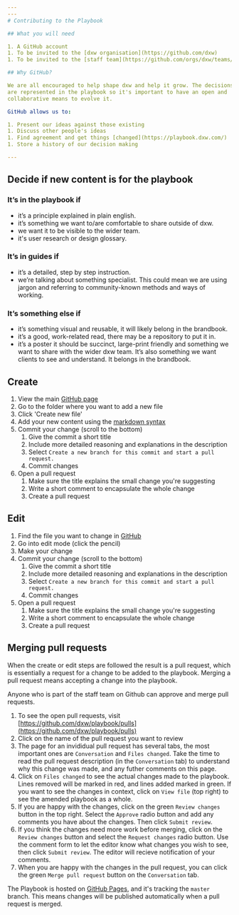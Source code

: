 ```yaml
---
---
# Contributing to the Playbook

## What you will need

1. A GitHub account
1. To be invited to the [dxw organisation](https://github.com/dxw)
1. To be invited to the [staff team](https://github.com/orgs/dxw/teams/staff)

## Why GitHub?

We are all encouraged to help shape dxw and help it grow. The decisions we make
are represented in the playbook so it's important to have an open and
collaborative means to evolve it.

GitHub allows us to:

1. Present our ideas against those existing
1. Discuss other people's ideas
1. Find agreement and get things [changed](https://playbook.dxw.com/)
1. Store a history of our decision making

---
```


## Decide if new content is for the playbook

### It’s in the playbook if

* it’s a principle explained in plain english.
* it’s something we want to/are comfortable to share outside of dxw.
* we want it to be visible to the wider team.
* it's user research or design glossary.

### It’s in guides if

* it’s a detailed, step by step instruction.
* we’re talking about something specialist. This could mean we are using jargon
  and referring to community-known methods and ways of working.

### It’s something else if

* it’s something visual and reusable, it will likely belong in the brandbook.
* it’s a good, work-related read, there may be a repository to put it in.
* it’s a poster it should be succinct, large-print friendly and something we
  want to share with the wider dxw team. It’s also something we want clients to
  see and understand. It belongs in the brandbook.

## Create

1. View the main [GitHub page](https://github.com/dxw/playbook)
1. Go to the folder where you want to add a new file
1. Click 'Create new file'
1. Add your new content using the [markdown syntax](https://guides.github.com/features/mastering-markdown/)
1. Commit your change (scroll to the bottom)
   1. Give the commit a short title
   1. Include more detailed reasoning and explanations in the description
   1. Select `Create a new branch for this commit and start a pull request.`
   1. Commit changes
1. Open a pull request
   1. Make sure the title explains the small change you're suggesting
   1. Write a short comment to encapsulate the whole change
   1. Create a pull request

## Edit

1. Find the file you want to change in [GitHub](https://github.com/dxw/playbook)
1. Go into edit mode (click the pencil)
1. Make your change
1. Commit your change (scroll to the bottom)
   1. Give the commit a short title
   1. Include more detailed reasoning and explanations in the description
   1. Select `Create a new branch for this commit and start a pull request.`
   1. Commit changes
1. Open a pull request
   1. Make sure the title explains the small change you're suggesting
   1. Write a short comment to encapsulate the whole change
   1. Create a pull request

## Merging pull requests

When the create or edit steps are followed the result is a pull request, which
is essentially a request for a change to be added to the playbook. Merging a
pull request means accepting a change into the playbook.

Anyone who is part of the staff team on Github can approve and merge pull
requests.

1. To see the open pull requests, visit [https://github.com/dxw/playbook/pulls](https://github.com/dxw/playbook/pulls)
1. Click on the name of the pull request you want to review
1. The page for an invididual pull request has several tabs, the most important ones are `Conversation` and `Files changed`. Take the time to read the pull request description (in the `Conversation` tab) to understand why this change was made, and any futher comments on this page.
1. Click on `Files changed` to see the actual changes made to the playbook. Lines removed will be marked in red, and lines added marked in green. If you want to see the changes in context, click on `View file` (top right) to see the amended playbook as a whole.
1. If you are happy with the changes, click on the green `Review changes` button in the top right. Select the `Approve` radio button and add any comments you have about the changes. Then click `Submit review`.
1. If you think the changes need more work before merging, click on the `Review changes` button and select the `Request changes` radio button. Use the comment form to let the editor know what changes you wish to see, then click `Submit review`. The editor will recieve notification of your comments.
1. When you are happy with the changes in the pull request, you can click the green `Merge pull request` button on the `Conversation` tab.

The Playbook is hosted on [GitHub Pages](https://pages.github.com), and it's
tracking the `master` branch. This means changes will be published
automatically when a pull request is merged.
